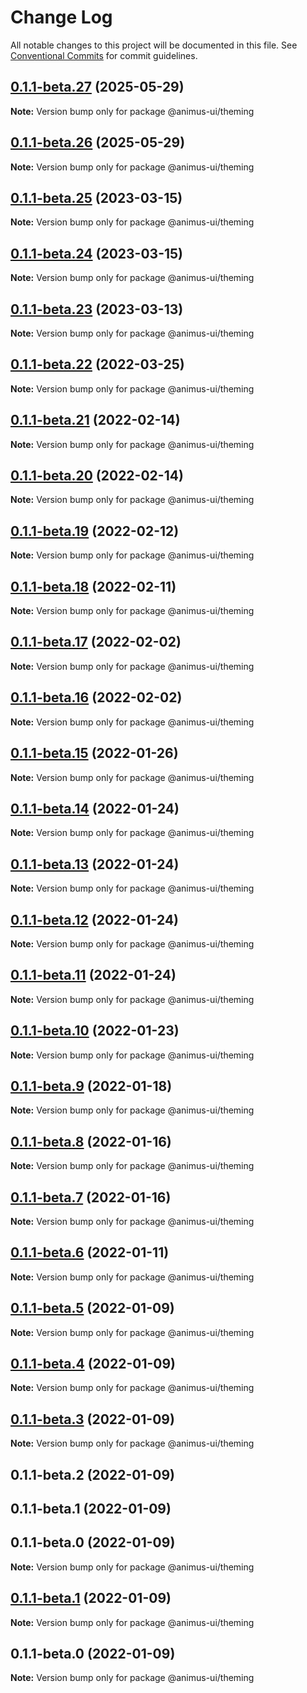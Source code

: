 # Change Log

All notable changes to this project will be documented in this file.
See [Conventional Commits](https://conventionalcommits.org) for commit guidelines.

## [0.1.1-beta.27](https://github.com/codecaaron/animus/compare/@animus-ui/theming@0.1.1-beta.26...@animus-ui/theming@0.1.1-beta.27) (2025-05-29)

**Note:** Version bump only for package @animus-ui/theming

## [0.1.1-beta.26](https://github.com/codecaaron/animus/compare/@animus-ui/theming@0.1.1-beta.25...@animus-ui/theming@0.1.1-beta.26) (2025-05-29)

**Note:** Version bump only for package @animus-ui/theming

## [0.1.1-beta.25](https://github.com/codecaaron/animus/compare/@animus-ui/theming@0.1.1-beta.24...@animus-ui/theming@0.1.1-beta.25) (2023-03-15)

**Note:** Version bump only for package @animus-ui/theming

## [0.1.1-beta.24](https://github.com/codecaaron/animus/compare/@animus-ui/theming@0.1.1-beta.23...@animus-ui/theming@0.1.1-beta.24) (2023-03-15)

**Note:** Version bump only for package @animus-ui/theming

## [0.1.1-beta.23](https://github.com/codecaaron/animus/compare/@animus-ui/theming@0.1.1-beta.21...@animus-ui/theming@0.1.1-beta.23) (2023-03-13)

**Note:** Version bump only for package @animus-ui/theming

## [0.1.1-beta.22](https://github.com/codecaaron/animus/compare/@animus-ui/theming@0.1.1-beta.21...@animus-ui/theming@0.1.1-beta.22) (2022-03-25)

**Note:** Version bump only for package @animus-ui/theming

## [0.1.1-beta.21](https://github.com/codecaaron/animus/compare/@animus-ui/theming@0.1.1-beta.20...@animus-ui/theming@0.1.1-beta.21) (2022-02-14)

**Note:** Version bump only for package @animus-ui/theming

## [0.1.1-beta.20](https://github.com/codecaaron/animus/compare/@animus-ui/theming@0.1.1-beta.19...@animus-ui/theming@0.1.1-beta.20) (2022-02-14)

**Note:** Version bump only for package @animus-ui/theming

## [0.1.1-beta.19](https://github.com/codecaaron/animus/compare/@animus-ui/theming@0.1.1-beta.18...@animus-ui/theming@0.1.1-beta.19) (2022-02-12)

**Note:** Version bump only for package @animus-ui/theming

## [0.1.1-beta.18](https://github.com/codecaaron/animus/compare/@animus-ui/theming@0.1.1-beta.17...@animus-ui/theming@0.1.1-beta.18) (2022-02-11)

**Note:** Version bump only for package @animus-ui/theming

## [0.1.1-beta.17](https://github.com/codecaaron/animus/compare/@animus-ui/theming@0.1.1-beta.16...@animus-ui/theming@0.1.1-beta.17) (2022-02-02)

**Note:** Version bump only for package @animus-ui/theming

## [0.1.1-beta.16](https://github.com/codecaaron/animus/compare/@animus-ui/theming@0.1.1-beta.15...@animus-ui/theming@0.1.1-beta.16) (2022-02-02)

**Note:** Version bump only for package @animus-ui/theming

## [0.1.1-beta.15](https://github.com/codecaaron/animus/compare/@animus-ui/theming@0.1.1-beta.14...@animus-ui/theming@0.1.1-beta.15) (2022-01-26)

**Note:** Version bump only for package @animus-ui/theming

## [0.1.1-beta.14](https://github.com/codecaaron/animus/compare/@animus-ui/theming@0.1.1-beta.13...@animus-ui/theming@0.1.1-beta.14) (2022-01-24)

**Note:** Version bump only for package @animus-ui/theming

## [0.1.1-beta.13](https://github.com/codecaaron/animus/compare/@animus-ui/theming@0.1.1-beta.12...@animus-ui/theming@0.1.1-beta.13) (2022-01-24)

**Note:** Version bump only for package @animus-ui/theming

## [0.1.1-beta.12](https://github.com/codecaaron/animus/compare/@animus-ui/theming@0.1.1-beta.11...@animus-ui/theming@0.1.1-beta.12) (2022-01-24)

**Note:** Version bump only for package @animus-ui/theming

## [0.1.1-beta.11](https://github.com/codecaaron/animus/compare/@animus-ui/theming@0.1.1-beta.10...@animus-ui/theming@0.1.1-beta.11) (2022-01-24)

**Note:** Version bump only for package @animus-ui/theming

## [0.1.1-beta.10](https://github.com/codecaaron/animus/compare/@animus-ui/theming@0.1.1-beta.9...@animus-ui/theming@0.1.1-beta.10) (2022-01-23)

**Note:** Version bump only for package @animus-ui/theming

## [0.1.1-beta.9](https://github.com/codecaaron/animus/compare/@animus-ui/theming@0.1.1-beta.8...@animus-ui/theming@0.1.1-beta.9) (2022-01-18)

**Note:** Version bump only for package @animus-ui/theming

## [0.1.1-beta.8](https://github.com/codecaaron/animus/compare/@animus-ui/theming@0.1.1-beta.7...@animus-ui/theming@0.1.1-beta.8) (2022-01-16)

**Note:** Version bump only for package @animus-ui/theming

## [0.1.1-beta.7](https://github.com/codecaaron/animus/compare/@animus-ui/theming@0.1.1-beta.6...@animus-ui/theming@0.1.1-beta.7) (2022-01-16)

**Note:** Version bump only for package @animus-ui/theming

## [0.1.1-beta.6](https://github.com/codecaaron/animus/compare/@animus-ui/theming@0.1.1-beta.5...@animus-ui/theming@0.1.1-beta.6) (2022-01-11)

**Note:** Version bump only for package @animus-ui/theming

## [0.1.1-beta.5](https://github.com/codecaaron/animus/compare/@animus-ui/theming@0.1.1-beta.4...@animus-ui/theming@0.1.1-beta.5) (2022-01-09)

**Note:** Version bump only for package @animus-ui/theming

## [0.1.1-beta.4](https://github.com/codecaaron/animus/compare/@animus-ui/theming@0.1.1-beta.3...@animus-ui/theming@0.1.1-beta.4) (2022-01-09)

**Note:** Version bump only for package @animus-ui/theming

## [0.1.1-beta.3](https://github.com/codecaaron/animus/compare/@animus-ui/theming@0.1.1-beta.2...@animus-ui/theming@0.1.1-beta.3) (2022-01-09)

**Note:** Version bump only for package @animus-ui/theming

## 0.1.1-beta.2 (2022-01-09)

## 0.1.1-beta.1 (2022-01-09)

## 0.1.1-beta.0 (2022-01-09)

**Note:** Version bump only for package @animus-ui/theming

## [0.1.1-beta.1](https://github.com/codecaaron/animus/compare/v0.1.1-beta.0...v0.1.1-beta.1) (2022-01-09)

**Note:** Version bump only for package @animus-ui/theming

## 0.1.1-beta.0 (2022-01-09)

**Note:** Version bump only for package @animus-ui/theming
